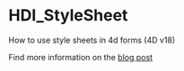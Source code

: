 # HDI_StyleSheet

How to use style sheets in 4d forms (4D v18)

Find more information on the [blog post](https://blog.4d.com/project-databases-style-sheet/)
